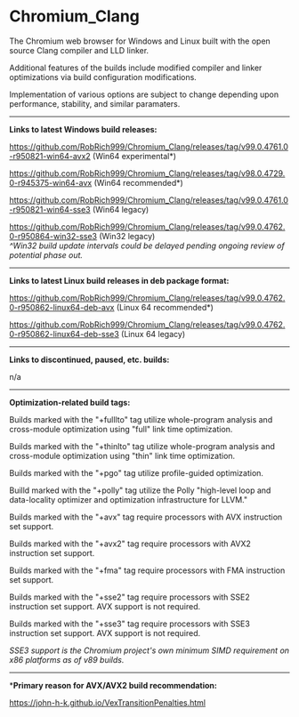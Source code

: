 # Chromium_Clang

The Chromium web browser for Windows and Linux built with the open source Clang compiler and LLD linker.

Additional features of the builds include modified compiler and linker optimizations via build configuration modifications.

Implementation of various options are subject to change depending upon performance, stability, and similar paramaters.

****

**Links to latest Windows build releases:**

https://github.com/RobRich999/Chromium_Clang/releases/tag/v99.0.4761.0-r950821-win64-avx2 (Win64 experimental*)

https://github.com/RobRich999/Chromium_Clang/releases/tag/v98.0.4729.0-r945375-win64-avx (Win64 recommended*)

https://github.com/RobRich999/Chromium_Clang/releases/tag/v99.0.4761.0-r950821-win64-sse3 (Win64 legacy)

https://github.com/RobRich999/Chromium_Clang/releases/tag/v99.0.4762.0-r950864-win32-sse3 (Win32 legacy)  
*^Win32 build update intervals could be delayed pending ongoing review of potential phase out.*

****

**Links to latest Linux build releases in deb package format:**

https://github.com/RobRich999/Chromium_Clang/releases/tag/v99.0.4762.0-r950862-linux64-deb-avx (Linux 64 recommended*)

https://github.com/RobRich999/Chromium_Clang/releases/tag/v99.0.4762.0-r950862-linux64-deb-sse3 (Linux 64 legacy)

****

**Links to discontinued, paused, etc. builds:**

n/a

****

**Optimization-related build tags:**

Builds marked with the "+fulllto" tag utilize whole-program analysis and cross-module optimization using "full" link time optimization.

Builds marked with the "+thinlto" tag utilize whole-program analysis and cross-module optimization using "thin" link time optimization.

Builds marked with the "+pgo" tag utilize profile-guided optimization.

Builld marked with the "+polly" tag utilize the Polly "high-level loop and data-locality optimizer and optimization infrastructure for LLVM."

Builds marked with the "+avx" tag require processors with AVX instruction set support.

Builds marked with the "+avx2" tag require processors with AVX2 instruction set support.

Builds marked with the "+fma" tag require processors with FMA instruction set support.

Builds marked with the "+sse2" tag require processors with SSE2 instruction set support. AVX support is not required.

Builds marked with the "+sse3" tag require processors with SSE3 instruction set support. AVX support is not required.

*SSE3 support is the Chromium project's own minimum SIMD requirement on x86 platforms as of v89 builds.*

****

***Primary reason for AVX/AVX2 build recommendation:**

https://john-h-k.github.io/VexTransitionPenalties.html
